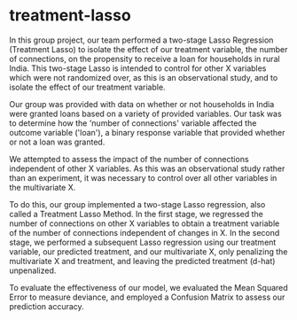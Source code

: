 # treatment-lasso
In this group project, our team performed a two-stage Lasso Regression (Treatment Lasso) to isolate the effect of our treatment variable, the number of connections, on the propensity to receive a loan for households in rural India. This two-stage Lasso is intended to control for other X variables which were not randomized over, as this is an observational study, and to isolate the effect of our treatment variable.

Our group was provided with data on whether or not households in India were granted loans based on a variety of provided variables. Our task was to determine how the 'number of connections' variable affected the outcome variable ('loan'), a binary response variable that provided whether or not a loan was granted.

We attempted to assess the impact of the number of connections independent of other X variables. As this was an observational study rather than an experiment, it was necessary to control over all other variables in the multivariate X. 

To do this, our group implemented a two-stage Lasso regression, also called a Treatment Lasso Method. In the first stage, we regressed the number of connections on other X variables to obtain a treatment variable of the number of connections independent of changes in X. In the second stage, we performed a subsequent Lasso regression using our treatment variable, our predicted treatment, and our multivariate X, only penalizing the multivariate X and treatment, and leaving the predicted treatment (d-hat) unpenalized.

To evaluate the effectiveness of our model, we evaluated the Mean Squared Error to measure deviance, and employed a Confusion Matrix to assess our prediction accuracy. 
